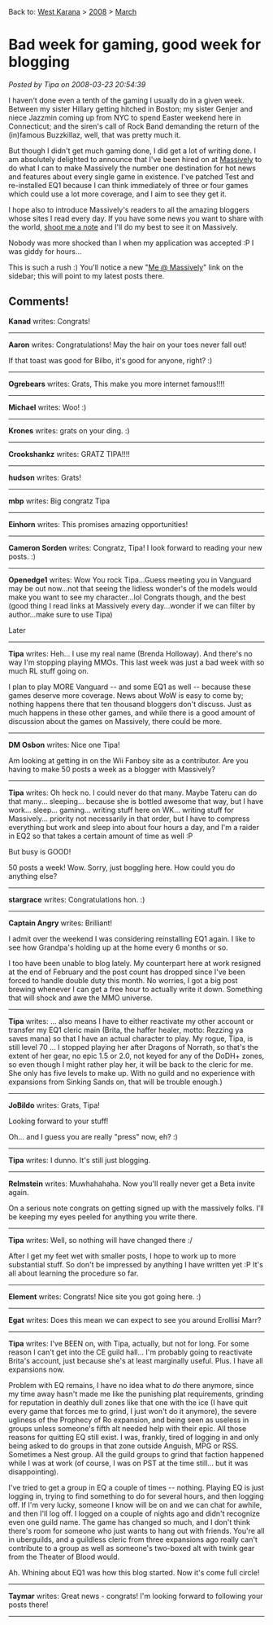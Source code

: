 Back to: [West Karana](/posts/westkarana.md) > [2008](/posts/2008/westkarana.md) > [March](./westkarana.md)
# Bad week for gaming, good week for blogging

*Posted by Tipa on 2008-03-23 20:54:39*

I haven't done even a tenth of the gaming I usually do in a given week. Between my sister Hillary getting hitched in Boston; my sister Genjer and niece Jazzmin coming up from NYC to spend Easter weekend here in Connecticut; and the siren's call of Rock Band demanding the return of the (in)famous Buzzkillaz, well, that was pretty much it.

But though I didn't get much gaming done, I did get a lot of writing done. I am absolutely delighted to announce that I've been hired on at [Massively](http://massively.com) to do what I can to make Massively the number one destination for hot news and features about every single game in existence. I've patched Test and re-installed EQ1 because I can think immediately of three or four games which could use a lot more coverage, and I aim to see they get it.

I hope also to introduce Massively's readers to all the amazing bloggers whose sites I read every day. If you have some news you want to share with the world, [shoot me a note](mailto:brenda.holloway@weblogsinc.com) and I'll do my best to see it on Massively.

Nobody was more shocked than I when my application was accepted :P I was giddy for hours...

This is such a rush :) You'll notice a new "[Me @ Massively](http://www.massively.com/bloggers/brenda-holloway/)" link on the sidebar; this will point to my latest posts there.
## Comments!

**Kanad** writes: Congrats!

---

**Aaron** writes: Congratulations! May the hair on your toes never fall out!

If that toast was good for Bilbo, it's good for anyone, right? :)

---

**Ogrebears** writes: Grats, This make you more internet famous!!!!

---

**Michael** writes: Woo! :)

---

**Krones** writes: grats on your ding. :)

---

**Crookshankz** writes: GRATZ TIPA!!!!

---

**hudson** writes: Grats!

---

**mbp** writes: Big congratz Tipa

---

**Einhorn** writes: This promises amazing opportunities!

---

**Cameron Sorden** writes: Congratz, Tipa! I look forward to reading your new posts. :)

---

**Openedge1** writes: Wow
 You rock Tipa...Guess meeting you in Vanguard may be out now...not that seeing the lidless wonder's of the models would make you want to see my character...lol
 Congrats though, and the best (good thing I read links at Massively every day...wonder if we can filter by author...make sure to use Tipa)

Later

---

**Tipa** writes: Heh... I use my real name (Brenda Holloway). And there's no way I'm stopping playing MMOs. This last week was just a bad week with so much RL stuff going on.

I plan to play MORE Vanguard -- and some EQ1 as well -- because these games deserve more coverage. News about WoW is easy to come by; nothing happens there that ten thousand bloggers don't discuss. Just as much happens in these other games, and while there is a good amount of discussion about the games on Massively, there could be more.

---

**DM Osbon** writes: Nice one Tipa!

Am looking at getting in on the Wii Fanboy site as a contributor. Are you having to make 50 posts a week as a blogger with Massively?

---

**Tipa** writes: Oh heck no. I could never do that many. Maybe Tateru can do that many... sleeping... because she is bottled awesome that way, but I have work... sleep... gaming... writing stuff here on WK... writing stuff for Massively... priority not necessarily in that order, but I have to compress everything but work and sleep into about four hours a day, and I'm a raider in EQ2 so that takes a certain amount of time as well :P

But busy is GOOD!

50 posts a week! Wow. Sorry, just boggling here. How could you do anything else?

---

**stargrace** writes: Congratulations hon. :)

---

**Captain Angry** writes: Brilliant!

I admit over the weekend I was considering reinstalling EQ1 again. I like to see how Grandpa's holding up at the home every 6 months or so. 

I too have been unable to blog lately. My counterpart here at work resigned at the end of February and the post count has dropped since I've been forced to handle double duty this month. No worries, I got a big post brewing whenever I can get a free hour to actually write it down. Something that will shock and awe the MMO universe.

---

**Tipa** writes: ... also means I have to either reactivate my other account or transfer my EQ1 cleric main (Brita, the haffer healer, motto: Rezzing ya saves mana) so that I have an actual character to play. My rogue, Tipa, is still level 70 ... I stopped playing her after Dragons of Norrath, so that's the extent of her gear, no epic 1.5 or 2.0, not keyed for any of the DoDH+ zones, so even though I might rather play her, it will be back to the cleric for me. She only has five levels to make up. With no guild and no experience with expansions from Sinking Sands on, that will be trouble enough.)

---

**JoBildo** writes: Grats, Tipa!

Looking forward to your stuff!

Oh... and I guess you are really "press" now, eh? :)

---

**Tipa** writes: I dunno. It's still just blogging.

---

**Relmstein** writes: Muwhahahaha. Now you'll really never get a Beta invite again.

On a serious note congrats on getting signed up with the massively folks. I'll be keeping my eyes peeled for anything you write there.

---

**Tipa** writes: Well, so nothing will have changed there :/

After I get my feet wet with smaller posts, I hope to work up to more substantial stuff. So don't be impressed by anything I have written yet :P It's all about learning the procedure so far.

---

**Element** writes: Congrats! Nice site you got going here. :)

---

**Egat** writes: Does this mean we can expect to see you around Erollisi Marr?

---

**Tipa** writes: I've BEEN on, with Tipa, actually, but not for long. For some reason I can't get into the CE guild hall... I'm probably going to reactivate Brita's account, just because she's at least marginally useful. Plus. I have all expansions now.

Problem with EQ remains, I have no idea what to *do* there anymore, since my time away hasn't made me like the punishing plat requirements, grinding for reputation in deathly dull zones like that one with the ice (I have quit every game that forces me to grind, I just won't do it anymore), the severe ugliness of the Prophecy of Ro expansion, and being seen as useless in groups unless someone's fifth alt needed help with their epic. All those reasons for quitting EQ still exist. I was, frankly, tired of logging in and only being asked to do groups in that zone outside Anguish, MPG or RSS. Sometimes a Nest group. All the guild groups to grind that faction happened while I was at work (of course, I was on PST at the time still... but it was disappointing).

I've tried to get a group in EQ a couple of times -- nothing. Playing EQ is just logging in, trying to find something to do for several hours, and then logging off. If I'm very lucky, someone I know will be on and we can chat for awhile, and then I'll log off. I logged on a couple of nights ago and didn't recognize even one guild name. The game has changed so much, and I don't think there's room for someone who just wants to hang out with friends. You're all in uberguilds, and a guildless cleric from three expansions ago really can't contribute to a group as well as someone's two-boxed alt with twink gear from the Theater of Blood would.

Ah. Whining about EQ1 was how this blog started. Now it's come full circle!

---

**Taymar** writes: Great news - congrats! I'm looking forward to following your posts there!

---

